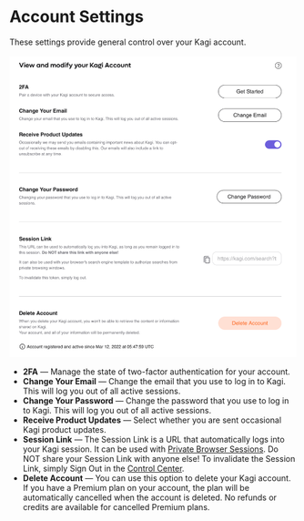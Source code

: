 # Account Settings

These settings provide general control over your Kagi account.

![Account Settings](media/account_settings.png)

- **2FA** — Manage the state of two-factor authentication for your account.
- **Change Your Email** — Change the email that you use to log in to Kagi. This will log you out of all active sessions.
- **Change Your Password** — Change the password that you use to log in to Kagi. This will log you out of all active sessions.
- **Receive Product Updates** — Select whether you are sent occasional Kagi product updates.
- **Session Link** — The Session Link is a URL that automatically logs into your Kagi session. It can be used with [Private Browser Sessions](../privacy/private-browser-sessions.md). Do NOT share your Session Link with anyone else! To invalidate the Session Link, simply Sign Out in the [Control Center](../getting-started/control-center.md).
- **Delete Account** — You can use this option to delete your Kagi account. If you have a Premium plan on your account, the plan will be automatically cancelled when the account is deleted. No refunds or credits are available for cancelled Premium plans.

